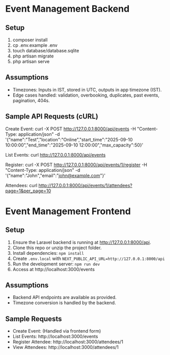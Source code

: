 # Event Management Backend

## Setup
1. composer install
2. cp .env.example .env
3. touch database/database.sqlite
4. php artisan migrate
5. php artisan serve

## Assumptions
- Timezones: Inputs in IST, stored in UTC, outputs in app timezone (IST).
- Edge cases handled: validation, overbooking, duplicates, past events, pagination, 404s.

## Sample API Requests (cURL)

Create Event:
curl -X POST http://127.0.0.1:8000/api/events -H "Content-Type: application/json" -d '{"name":"Test","location":"Online","start_time":"2025-09-10 10:00:00","end_time":"2025-09-10 12:00:00","max_capacity":50}'

List Events:
curl http://127.0.0.1:8000/api/events

Register:
curl -X POST http://127.0.0.1:8000/api/events/1/register -H "Content-Type: application/json" -d '{"name":"John","email":"john@example.com"}'

Attendees:
curl http://127.0.0.1:8000/api/events/1/attendees?page=1&per_page=10


# Event Management Frontend

## Setup
1. Ensure the Laravel backend is running at http://127.0.0.1:8000/api.
2. Clone this repo or unzip the project folder.
3. Install dependencies: `npm install`
4. Create `.env.local` with `NEXT_PUBLIC_API_URL=http://127.0.0.1:8000/api`
5. Run the development server: `npm run dev`
6. Access at http://localhost:3000/events

## Assumptions
- Backend API endpoints are available as provided.
- Timezone conversion is handled by the backend.

## Sample Requests
- Create Event: (Handled via frontend form)
- List Events: http://localhost:3000/events
- Register Attendee: http://localhost:3000/attendees/1
- View Attendees: http://localhost:3000/attendees/1